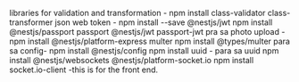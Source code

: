 libraries for validation and transformation - npm install class-validator class-transformer
json web token - npm install --save @nestjs/jwt
npm install @nestjs/passport passport @nestjs/jwt passport-jwt
pra sa photo upload - npm install @nestjs/platform-express multer
npm install @types/multer
para sa config- npm install @nestjs/config
npm install uuid - para sa uuid
npm install @nestjs/websockets @nestjs/platform-socket.io
npm install socket.io-client -this is for the front end.
